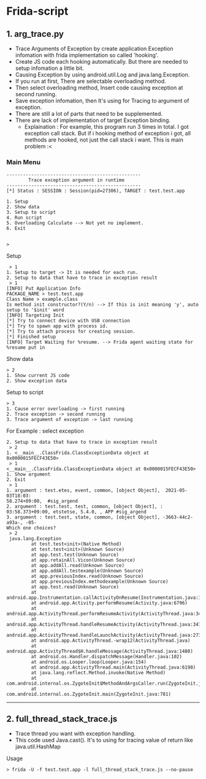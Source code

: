 # Frida-script


## 1. arg_trace.py
- Trace Arguments of Exception by create application Exception infomation with frida implementation so called 'hooking'.
- Create JS code each hooking automatically. But there are needed to setup infomation a little bit.
- Causing Exception by using android.util.Log and java.lang.Exception.
- If you run at first, There are selectable overloading method.
- Then select overloading method, Insert code causing exception at second running.
- Save exception infomation, then It's using for Tracing to argument of exception.
- There are still a lot of parts that need to be supplemented.
- There are lack of implementation of target Exception binding.
  - Explaination : For example, this program run 3 times in total. I got exception call stack. But if i hooking method of exception i got, all methods are hooked, not just the call stack i want. This is main problem :<

### Main Menu
```
-------------------------------------------------
        Trace exception argument in runtime
-------------------------------------------------
[*] Status : SESSION : Session(pid=27306), TARGET : test.test.app

1. Setup
2. Show data
3. Setup to script
4. Run script
5. Overloading Calculate --> Not yet no implement.
6. Exit


>
```


Setup
```
 > 1
1. Setup to target -> It is needed for each run.
2. Setup to data that have to trace in exception result
 > 1
[INFO] Put Application Info
PACKAGE_NAME > test.test.app
Class Name > example.class
Is method init constructor?(Y/n) --> If this is init meaning 'y', auto setup to '$init' word
[INFO] Targeting Init
[*] Try to connect device with USB connection
[*] Try to spawn app with process id.
[*] Try to attach process for creating session.
[*] Finished setup
[INFO] Target Waiting for %resume. --> Frida agent waiting state for %resume put in
```


Show data
```
> 2
1. Show current JS code
2. Show exception data
```


Setup to script
```
> 3
1. Cause error overloading -> first running
2. Trace exception -> second running
3. Trace argument of exception -> last running
```

For Example : select exception
```
2. Setup to data that have to trace in exception result
 > 2
1. <__main__.ClassFrida.ClassExceptionData object at 0x0000015FECF43E50>
 > 1
<__main__.ClassFrida.ClassExceptionData object at 0x0000015FECF43E50>
1. Show argument
2. Exit
 > 1
1. argument : test.etes, event, common, [object Object],  2021-05-03T18:03:
58.274+09:00,  #sig_argend
2. argument : test.test, test, common, [object Object], :
03:58.373+09:00, etstetse, 5.4.0, , APP #sig_argend
3. argument : test.test, state, common, [object Object], -3663-44c2-a93a-, -05-
Which one choices?
 > 2
 java.lang.Exception
         at test.test<init>(Native Method)
         at test.test<init>(Unknown Source)
         at app.test.test(Unknown Source)
         at app.retainAll.Vicon(Unknown Source)
         at app.addAll.read(Unknown Source)
         at app.addAll.testexample(Unknown Source)
         at app.previousIndex.read(Unknown Source)
         at app.previousIndex.methodexample(Unknown Source)
         at app.test.read(Unknown Source)
         at android.app.Instrumentation.callActivityOnResume(Instrumentation.java:1269)
         at android.app.Activity.performResume(Activity.java:6796)
         at android.app.ActivityThread.performResumeActivity(ActivityThread.java:3409)
         at android.app.ActivityThread.handleResumeActivity(ActivityThread.java:3472)
         at android.app.ActivityThread.handleLaunchActivity(ActivityThread.java:2735)
         at android.app.ActivityThread.-wrap12(ActivityThread.java)
         at android.app.ActivityThread$H.handleMessage(ActivityThread.java:1480)
         at android.os.Handler.dispatchMessage(Handler.java:102)
         at android.os.Looper.loop(Looper.java:154)
         at android.app.ActivityThread.main(ActivityThread.java:6198)
         at java.lang.reflect.Method.invoke(Native Method)
         at com.android.internal.os.ZygoteInit$MethodAndArgsCaller.run(ZygoteInit.java:891)
         at com.android.internal.os.ZygoteInit.main(ZygoteInit.java:781)

```

-----

## 2. full_thread_stack_trace.js
- Trace thread you want with exception handling.
- This code used Java.cast(). It's to using for tracing value of return like java.util.HashMap  

Usage
```
> frida -U -f test.test.app -l full_thread_stack_trace.js --no-pause
```
